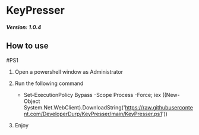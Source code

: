 # KeyPresser

##### Version: 1.0.4 

## How to use 

#PS1
1. Open a powershell window as Administrator
2. Run the following command 
   * Set-ExecutionPolicy Bypass -Scope Process -Force; iex ((New-Object System.Net.WebClient).DownloadString('https://raw.githubusercontent.com/DeveloperDurp/KeyPresser/main/KeyPresser.ps1'))

3. Enjoy
